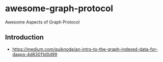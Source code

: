 # awesome-graph-protocol
Awesome Aspects of Graph Protocol

## Introduction
- https://medium.com/quiknode/an-intro-to-the-graph-indexed-data-for-dapps-4d83011d0d99
